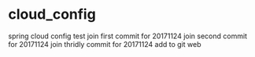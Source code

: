 # cloud_config
spring cloud config test
join first commit for 20171124
join second commit for 20171124
join thridly commit for 20171124
add to git web
